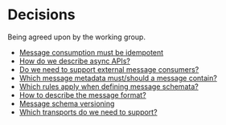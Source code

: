 <!-- generated by markdown-notes-tree -->

# Decisions

<!-- optional markdown-notes-tree directory description starts here -->

Being agreed upon by the working group.

<!-- optional markdown-notes-tree directory description ends here -->

- [Message consumption must be idempotent](consumption-idempotency.md)
- [How do we describe async APIs?](documentation-format.md)
- [Do we need to support external message consumers?](external-consumers.md)
- [Which message metadata must/should a message contain?](message-metadata.md)
- [Which rules apply when defining message schemata?](schema-guidelines.md)
- [How to describe the message format?](schema-language.md)
- [Message schema versioning](schema-versioning.md)
- [Which transports do we need to support?](transports.md)
